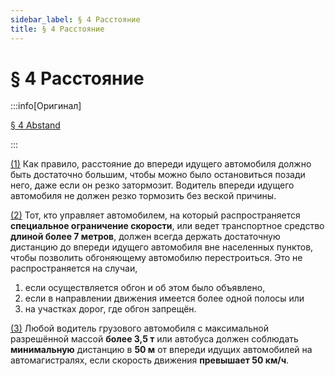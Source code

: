 ```yaml
---
sidebar_label: § 4 Расстояние
title: § 4 Расстояние
---
```


<VerifiedTranslationIcon />

# § 4 Расстояние

:::info[Оригинал]

[§ 4 Abstand](https://www.gesetze-im-internet.de/stvo_2013/__4.html)

:::

<span id="1">[(1)](#1)</span> Как правило, расстояние до впереди идущего автомобиля
должно быть достаточно большим, чтобы можно было остановиться позади него, даже если
он резко затормозит. Водитель впереди идущего автомобиля не должен резко тормозить
без веской причины.

<span id="2">[(2)](#2)</span> Тот, кто управляет автомобилем, на который распространяется
**специальное ограничение скорости**, или ведет транспортное средство **длиной более 7
метров**, должен всегда держать достаточную дистанцию до впереди идущего автомобиля
вне населенных пунктов, чтобы позволить обгоняющему автомобилю перестроиться. Это
не распространяется на случаи, 
1. если осуществляется обгон и об этом было объявлено,
2. если в направлении движения имеется более одной полосы или 
3. на участках дорог, где обгон запрещён.

<span id="3">[(3)](#3)</span> Любой водитель грузового автомобиля с максимальной
разрешённой массой **более 3,5 т** или автобуса должен соблюдать **минимальную** дистанцию
в **50 м** от впереди идущих автомобилей на автомагистралях, если скорость движения **превышает
50 км/ч**.
